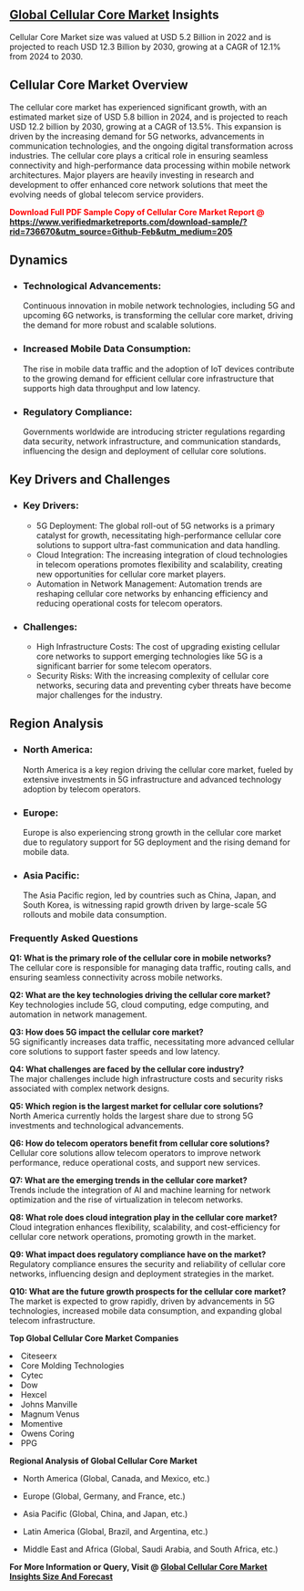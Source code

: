 <h2><a href="https://www.verifiedmarketreports.com/download-sample/?rid=736670&amp;utm_source=Github&amp;utm_medium=205" target="_blank">Global Cellular Core Market</a> Insights</h2><p>Cellular Core Market size was valued at USD 5.2 Billion in 2022 and is projected to reach USD 12.3 Billion by 2030, growing at a CAGR of 12.1% from 2024 to 2030.</p><p> <h2>Cellular Core Market Overview</h2> <p>The cellular core market has experienced significant growth, with an estimated market size of USD 5.8 billion in 2024, and is projected to reach USD 12.2 billion by 2030, growing at a CAGR of 13.5%. This expansion is driven by the increasing demand for 5G networks, advancements in communication technologies, and the ongoing digital transformation across industries. The cellular core plays a critical role in ensuring seamless connectivity and high-performance data processing within mobile network architectures. Major players are heavily investing in research and development to offer enhanced core network solutions that meet the evolving needs of global telecom service providers.</p> <p><strong><p><span class=""><span style="color: #ff0000;"><strong>Download Full PDF Sample Copy of Cellular Core Market Report</strong> @ </span><a href="https://www.verifiedmarketreports.com/download-sample/?rid=736670&amp;utm_source=Github-Feb&amp;utm_medium=205" target="_blank">https://www.verifiedmarketreports.com/download-sample/?rid=736670&amp;utm_source=Github-Feb&amp;utm_medium=205</a></span></p></strong></p> <h2>Dynamics</h2> <ul> <li><h3>Technological Advancements:</h3> Continuous innovation in mobile network technologies, including 5G and upcoming 6G networks, is transforming the cellular core market, driving the demand for more robust and scalable solutions.</li> <li><h3>Increased Mobile Data Consumption:</h3> The rise in mobile data traffic and the adoption of IoT devices contribute to the growing demand for efficient cellular core infrastructure that supports high data throughput and low latency.</li> <li><h3>Regulatory Compliance:</h3> Governments worldwide are introducing stricter regulations regarding data security, network infrastructure, and communication standards, influencing the design and deployment of cellular core solutions.</li> </ul> <h2>Key Drivers and Challenges</h2> <ul> <li><h3>Key Drivers:</h3> <ul> <li>5G Deployment: The global roll-out of 5G networks is a primary catalyst for growth, necessitating high-performance cellular core solutions to support ultra-fast communication and data handling.</li> <li>Cloud Integration: The increasing integration of cloud technologies in telecom operations promotes flexibility and scalability, creating new opportunities for cellular core market players.</li> <li>Automation in Network Management: Automation trends are reshaping cellular core networks by enhancing efficiency and reducing operational costs for telecom operators.</li> </ul> </li> <li><h3>Challenges:</h3> <ul> <li>High Infrastructure Costs: The cost of upgrading existing cellular core networks to support emerging technologies like 5G is a significant barrier for some telecom operators.</li> <li>Security Risks: With the increasing complexity of cellular core networks, securing data and preventing cyber threats have become major challenges for the industry.</li> </ul> </li> </ul> <h2>Region Analysis</h2> <ul> <li><h3>North America:</h3> North America is a key region driving the cellular core market, fueled by extensive investments in 5G infrastructure and advanced technology adoption by telecom operators.</li> <li><h3>Europe:</h3> Europe is also experiencing strong growth in the cellular core market due to regulatory support for 5G deployment and the rising demand for mobile data.</li> <li><h3>Asia Pacific:</h3> The Asia Pacific region, led by countries such as China, Japan, and South Korea, is witnessing rapid growth driven by large-scale 5G rollouts and mobile data consumption.</li> </ul> <h3>Frequently Asked Questions</h3> <p><strong>Q1: What is the primary role of the cellular core in mobile networks?</strong> <br> The cellular core is responsible for managing data traffic, routing calls, and ensuring seamless connectivity across mobile networks.</p> <p><strong>Q2: What are the key technologies driving the cellular core market?</strong> <br> Key technologies include 5G, cloud computing, edge computing, and automation in network management.</p> <p><strong>Q3: How does 5G impact the cellular core market?</strong> <br> 5G significantly increases data traffic, necessitating more advanced cellular core solutions to support faster speeds and low latency.</p> <p><strong>Q4: What challenges are faced by the cellular core industry?</strong> <br> The major challenges include high infrastructure costs and security risks associated with complex network designs.</p> <p><strong>Q5: Which region is the largest market for cellular core solutions?</strong> <br> North America currently holds the largest share due to strong 5G investments and technological advancements.</p> <p><strong>Q6: How do telecom operators benefit from cellular core solutions?</strong> <br> Cellular core solutions allow telecom operators to improve network performance, reduce operational costs, and support new services.</p> <p><strong>Q7: What are the emerging trends in the cellular core market?</strong> <br> Trends include the integration of AI and machine learning for network optimization and the rise of virtualization in telecom networks.</p> <p><strong>Q8: What role does cloud integration play in the cellular core market?</strong> <br> Cloud integration enhances flexibility, scalability, and cost-efficiency for cellular core network operations, promoting growth in the market.</p> <p><strong>Q9: What impact does regulatory compliance have on the market?</strong> <br> Regulatory compliance ensures the security and reliability of cellular core networks, influencing design and deployment strategies in the market.</p> <p><strong>Q10: What are the future growth prospects for the cellular core market?</strong> <br> The market is expected to grow rapidly, driven by advancements in 5G technologies, increased mobile data consumption, and expanding global telecom infrastructure.</p> </p><p><strong>Top Global Cellular Core Market Companies</strong></p><div data-test-id=""><p><li>Citeseerx</li><li> Core Molding Technologies</li><li> Cytec</li><li> Dow</li><li> Hexcel</li><li> Johns Manville</li><li> Magnum Venus</li><li> Momentive</li><li> Owens Coring</li><li> PPG</li></p><div><strong>Regional Analysis of&nbsp;Global Cellular Core Market</strong></div><ul><li dir="ltr"><p dir="ltr">North America&nbsp;(Global, Canada, and Mexico, etc.)</p></li><li dir="ltr"><p dir="ltr">Europe (Global, Germany, and France, etc.)</p></li><li dir="ltr"><p dir="ltr">Asia Pacific&nbsp;(Global, China, and Japan, etc.)</p></li><li dir="ltr"><p dir="ltr">Latin America&nbsp;(Global, Brazil, and Argentina, etc.)</p></li><li dir="ltr">Middle East and Africa&nbsp;(Global, Saudi Arabia, and South Africa, etc.)</li></ul><p><strong>For More Information or Query, Visit @&nbsp;</strong><strong><a href="https://www.verifiedmarketreports.com/product/cellular-core-market/?utm_source=Github&amp;utm_medium=205" target="_blank">Global Cellular Core Market Insights Size And Forecast</a></strong></p></div>

